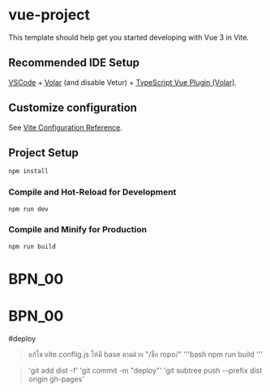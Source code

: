 # vue-project

This template should help get you started developing with Vue 3 in Vite.

## Recommended IDE Setup

[VSCode](https://code.visualstudio.com/) + [Volar](https://marketplace.visualstudio.com/items?itemName=Vue.volar) (and disable Vetur) + [TypeScript Vue Plugin (Volar)](https://marketplace.visualstudio.com/items?itemName=Vue.vscode-typescript-vue-plugin).

## Customize configuration

See [Vite Configuration Reference](https://vitejs.dev/config/).

## Project Setup

```sh
npm install
```

### Compile and Hot-Reload for Development

```sh
npm run dev
```

### Compile and Minify for Production

```sh
npm run build
```
# BPN_00
# BPN_00

#deploy
> แก้ไข vite.conflig.js ให้มี base ตามด้วย "/ชื่อ ropo/"
'''bash
npm run build
'''

> 'git add dist -f'
> 'git commit -m "deploy"'
> 'git subtree push --prefix dist origin gh-pages'
